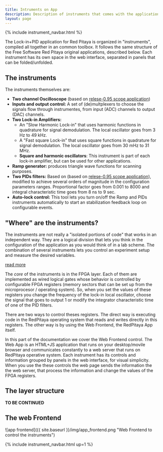 ```yaml
---
title: Intruments on App
description: Description of instruments that comes with the application
layout: page
---
```



{% include instrument_navbar.html %}


The Lock-in+PID application for Red Pitaya is organized in "instruments", compiled all together
in an common toolbox. It follows the same structure of the Free Software Red Pitaya original applications,
described below. Each instrument has its own space in the web interface, separated in panels that can be folded/unfolded.

## The instruments
The instruments themselves are:

 - **Two channel Oscilloscope** (based on [relese-0.95 scope application](https://github.com/RedPitaya/RedPitaya/tree/release-v0.95/apps-free/scope))
 - **Inputs and output control:** A set of (de)multplexers to choose the signals flow through instrumentes, from input (ADC) channels to output (DAC) channels.
 - **Two Lock-in Amplifiers:**
   - An "Slow Harmonic Lock-in" that uses harmonic functions in quadrature for signal demodulation. The local oscillator goes from 3 Hz to 49 kHz.
   - A "Fast square Lock-in" that uses square functions in quadrature for signal demodulation. The local oscillator goes from 30 mHz to 31 MHz.
   - **Square and harmonic oscillators**: This instrument is part of each lock-in amplifier, but can be used for other applications.
 - **Ramp generator:** produces triangle wave functions for scanning purposes.
 - **Two PIDs filters:** Based on (based on [relese-0.95 scope application](https://github.com/RedPitaya/RedPitaya/tree/release-v0.95/apps-free/scope)), modified to achieve several orders of magnitude in the configuration parameters ranges. Proportional factor goes from 0.001 to 8000 and integral characteristic time goes from 8 ns to 9 sec.
 - **Auto-lock control:** This tool lets you turn on/off the Ramp and PIDs instruments automatically to start an stabilization feedback loop on configurable events.


## "Where" are the instruments?

The instruments are not really a "isolated portions of code" that works in an
independent way. They are a logical division that lets you think in the
configuration
of the application as you would think of in a lab scheme. The combination of
several instruments lets you control an experiment setup and measure the desired
variables.

<a data-toggle="collapse" href="#Where_are_the_instruments" aria-expanded="false" aria-controls="Where_are_the_instruments">read more</a>

<div id="Where_are_the_instruments" class="collapse" markdown="1">

The *core* of the instruments is in the FPGA layer. Each of them are implemented as
wired logical gates whose behavior is controlled by configurable FPGA registers
(memory sectors that can be set up from the microprocesor / operating system).
So, when you set the values of these registers you change the frequency of the
lock-in local oscillator, choose the signal that goes to output 1 or modify the
integrator characteristic time of one of the PID filters.

There are two ways to control theses registers. The direct way is executing code in
the RedPitaya operating system that reads and writes directly in this registers.
The other way is by using the Web Frontend, the RedPitaya App itself.

In this part of the documentation we cover the Web Frontend control. The Web App
is an HTML+JS application that runs on your desktop/movile browser and communicates constantly to a web server that runs on RedPitaya operative system.
Each instrument has its controls and information grouped by panels in the web
interface, for visual simplicity. When you use the these controls the web page
sends the information the the web server, that process the information and change the
values of the FPGA registers.

</div>


## The layer structure


**TO BE CONTINUED**


## The web Frontend

![app frontend]({{ site.baseurl }}/img/app_frontend.png "Web Frontend to control the instruments")



{% include instrument_navbar.html up=1 %}
